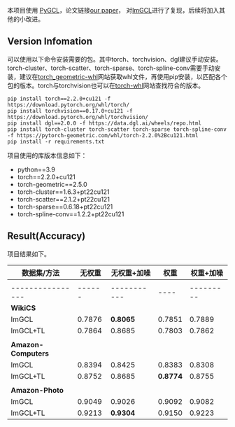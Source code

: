 本项目使用 [PyGCL](https://github.com/PyGCL/PyGCL)，论文链接[our paper](https://arxiv.org/abs/2109.01116)，
对[ImGCL](https://arxiv.org/pdf/2205.11332.pdf)进行了复现，后续将加入其他的小改进。


## Version Infomation
可以使用以下命令安装需要的包。其中torch、torchvision、dgl建议手动安装。torch-cluster、torch-scatter、torch-sparse、torch-spline-conv需要手动安装，建议在[torch_geometric-whl](https://pytorch-geometric.com/whl/)网站获取whl文件，再使用pip安装，以匹配各个包的版本。torch与torchvision也可以在[torch-whl](https://download.pytorch.org/whl/)网站查找符合的版本。

```
pip install torch==2.2.0+cu121 -f https://download.pytorch.org/whl/torch/
pip install torchvision==0.17.0+cu121 -f https://download.pytorch.org/whl/torchvision/
pip install dgl==2.0.0 -f https://data.dgl.ai/wheels/repo.html
pip install torch-cluster torch-scatter torch-sparse torch-spline-conv -f https://pytorch-geometric.com/whl/torch-2.2.0%2Bcu121.html
pip install -r requirements.txt
```


项目使用的库版本信息如下：
- python==3.9
- torch==2.2.0+cu121
- torch-geometric==2.5.0
- torch-cluster==1.6.3+pt22cu121
- torch-scatter==2.1.2+pt22cu121
- torch-sparse==0.6.18+pt22cu121
- torch-spline-conv==1.2.2+pt22cu121

## Result(Accuracy)

项目结果如下。

| 数据集/方法       | 无权重 | 无权重+加噪 | 权重 | 权重+加噪 |
|------------------|--------|-------------|------|-----------|
|                  |        |             |      |           |
| ---------------- | ------ | ----------- | ---- | --------- |
| **WikiCS**       |        |             |      |           |
| ImGCL            | 0.7876 | **0.8065**  | 0.7851 | 0.7889  |
| ImGCL+TL         | 0.7864 | 0.8685      | 0.7803 | 0.7862  |
|                  |        |             |      |           |
| **Amazon-Computers** |        |         |      |           |
| ImGCL            | 0.8394 | 0.8425      | 0.8383 | 0.8308  |
| ImGCL+TL         | 0.8752 | 0.8685      | **0.8774** | 0.8755 |
|                  |        |             |      |           |
| **Amazon-Photo** |        |             |      |           |
| ImGCL            | 0.9049 | 0.9026      | 0.9092 | 0.9082  |
| ImGCL+TL         | 0.9213 | **0.9304**  | 0.9150 | 0.9223  |
